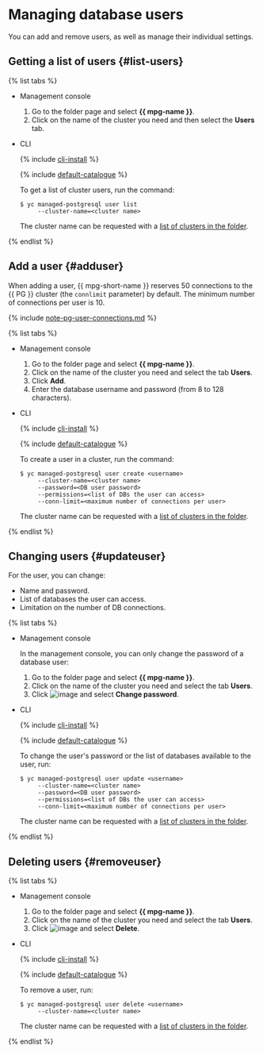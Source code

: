 # Managing database users

You can add and remove users, as well as manage their individual settings.

## Getting a list of users {#list-users}

{% list tabs %}

- Management console
  1. Go to the folder page and select **{{ mpg-name }}**.
  1. Click on the name of the cluster you need and then select the **Users** tab.

- CLI

  {% include [cli-install](../../_includes/cli-install.md) %}

  {% include [default-catalogue](../../_includes/default-catalogue.md) %}

  To get a list of cluster users, run the command:

  ```
  $ yc managed-postgresql user list
       --cluster-name=<cluster name>
  ```

  The cluster name can be requested with a [list of clusters in the folder](cluster-list.md).

{% endlist %}

## Add a user {#adduser}

When adding a user, {{ mpg-short-name }} reserves 50 connections to the {{ PG }} cluster (the `connlimit` parameter) by default. The minimum number of connections per user is 10.

{% include [note-pg-user-connections.md](../../_includes/mdb/note-pg-user-connections.md) %}

{% list tabs %}

- Management console
  1. Go to the folder page and select **{{ mpg-name }}**.
  1. Click on the name of the cluster you need and select the tab **Users**.
  1. Click **Add**.
  1. Enter the database username and password (from 8 to 128 characters).

- CLI

  {% include [cli-install](../../_includes/cli-install.md) %}

  {% include [default-catalogue](../../_includes/default-catalogue.md) %}

  To create a user in a cluster, run the command:

  ```
  $ yc managed-postgresql user create <username>
       --cluster-name=<cluster name>
       --password=<DB user password>
       --permissions=<list of DBs the user can access>
       --conn-limit=<maximum number of connections per user>
  ```

  The cluster name can be requested with a [list of clusters in the folder](cluster-list.md).

{% endlist %}

## Changing users {#updateuser}

For the user, you can change:

- Name and password.
- List of databases the user can access.
- Limitation on the number of DB connections.

{% list tabs %}

- Management console

  In the management console, you can only change the password of a database user:
  1. Go to the folder page and select **{{ mpg-name }}**.
  1. Click on the name of the cluster you need and select the tab **Users**.
  1. Click ![image](../../_assets/vertical-ellipsis.svg) and select **Change password**.

- CLI

  {% include [cli-install](../../_includes/cli-install.md) %}

  {% include [default-catalogue](../../_includes/default-catalogue.md) %}

  To change the user's password or the list of databases available to the user, run:

  ```
  $ yc managed-postgresql user update <username>
       --cluster-name=<cluster name>
       --password=<DB user password>
       --permissions=<list of DBs the user can access>
       --conn-limit=<maximum number of connections per user>
  ```

  The cluster name can be requested with a [list of clusters in the folder](cluster-list.md).

{% endlist %}

## Deleting users {#removeuser}

{% list tabs %}

- Management console
  1. Go to the folder page and select **{{ mpg-name }}**.
  1. Click on the name of the cluster you need and select the tab **Users**.
  1. Click ![image](../../_assets/vertical-ellipsis.svg) and select **Delete**.

- CLI

  {% include [cli-install](../../_includes/cli-install.md) %}

  {% include [default-catalogue](../../_includes/default-catalogue.md) %}

  To remove a user, run:

  ```
  $ yc managed-postgresql user delete <username>
       --cluster-name=<cluster name>
  ```

  The cluster name can be requested with a [list of clusters in the folder](cluster-list.md).

{% endlist %}

